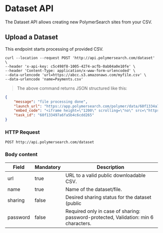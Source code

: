 # Dataset API

The Dataset API allows creating new PolymerSearch sites from your CSV.


## Upload a Dataset

This endpoint starts processing of provided CSV.

```shell
curl --location --request POST 'http://api.polymersearch.com/dataset' \
--header 'x-api-key: c5c498f8-1005-4274-acfb-0ab04a0e10fe' \
--header 'Content-Type: application/x-www-form-urlencoded' \
--data-urlencode 'url=https://abcc.s3.amazonaws.com/myfile.csv' \
--data-urlencode 'name=Payments.csv'
```

> The above command returns JSON structured like this:

```json
{
    "message": "file processing done",
    "launch_url": "https://app.polymersearch.com/polymer/data/60f1334a7a6fa55bf5cdd268",
    "embed_code": "<iframe height=\"1200\" scrolling=\"no\" src=\"https://app.polymersearch.com/polymer/data/60f1334a7a6fa55bf5cdd268\" style=\"overflow:hidden;height:100%;width:100%;position:absolute;top:0;left:0;right:0;bottom:0\" width=\"100%\"></iframe>",
    "task_id": "60f133497a6fa5b4c6cdd265"
}
```

### HTTP Request

`POST http://api.polymersearch.com/dataset`

### Body content

Field | Mandatory | Description
--------- | ------- | -----------
url | true | URL to a valid public downloadable CSV.
name | true | Name of the dataset/file.
sharing | false | Desired sharing status for the dataset (public | password-protected | private). Defaults to private.
password | false | Required only in case of sharing: password-protected, Validation: min 6 characters.


